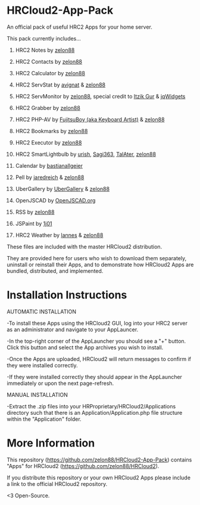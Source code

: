 # HRCloud2-App-Pack

An official pack of useful HRC2 Apps for your home server.

This pack currently includes...

1. HRC2 Notes  by [zelon88](https://github.com/zelon88) 

2. HRC2 Contacts  by [zelon88](https://github.com/zelon88) 

3. HRC2 Calculator  by [zelon88](https://github.com/zelon88) 

4. HRC2 ServStat by [avignat](https://github.com/avignat) & [zelon88](https://github.com/zelon88)

5. HRC2 ServMonitor by [zelon88](https://github.com/zelon88), special credit to [Itzik Gur](https://iconarchive.com/artist/itzikgur.html) & [jqWidgets](https://www.jqwidgets.com/) 

6. HRC2 Grabber by [zelon88](https://github.com/zelon88)

7. HRC2 PHP-AV by [FujitsuBoy (aka Keyboard Artist)](https://sourceforge.net/projects/phpantivirus/) & [zelon88](https://github.com/zelon88)

8. HRC2 Bookmarks by [zelon88](https://github.com/zelon88)

9. HRC2 Executor by [zelon88](https://github.com/zelon88)

10. HRC2 SmartLightbulb by [urish](https://github.com/urish), [Sagi363](https://github.com/Sagi363), [TalAter](https://github.com/TalAter), [zelon88](https://github.com/zelon88)

11. Calendar by [bastianallgeier](https://github.com/bastianallgeier)

12. Pell by [jaredreich](https://github.com/jaredreich) & [zelon88](https://zelon88)

13. UberGallery by [UberGallery](https://ubergallery.com) & [zelon88](https://github.com/zelon88)

14. OpenJSCAD by [OpenJSCAD.org](https://openjscad.org)

15. RSS by [zelon88](https://github.com/zelon88)

16. JSPaint by [1j01](https://github.com/1j01/jspaint)

17. HRC2 Weather by [lannes]() & [zelon88](https://github.com/zelon88)

These files are included with the master HRCloud2 distribution. 

They are provided here for users who wish to download them separately, uninstall or reinstall their Apps, and to demonstrate how HRCloud2 Apps are bundled, distributed, and implemented.
  
  
# Installation Instructions

AUTOMATIC INSTALLATION

-To install these Apps using the HRCloud2 GUI, log into your HRC2 server as an administrator and navigate to your AppLauncer.

-In the top-right corner of the AppLauncher you should see a "+" button. Click this button and select the App archives you wish
to install.

-Once the Apps are uploaded, HRCloud2 will return messages to confirm if they were installed correctly.

-If they were installed correctly they should appear in the AppLauncher immediately or upon the next page-refresh.


MANUAL INSTALLATION

-Extract the .zip files into your HRProprietary/HRCloud2/Applications directory such that there is an Application/Application.php file structure within the "Application" folder.

# More Information

This repository (https://github.com/zelon88/HRCloud2-App-Pack) contains "Apps" for HRCloud2 (https://github.com/zelon88/HRCloud2). 

If you distribute this repository or your own HRCloud2 Apps please include a link to the official HRCloud2 repository. 

<3 Open-Source.
